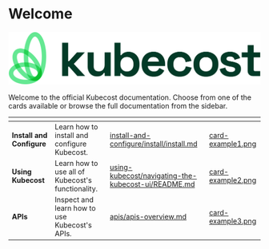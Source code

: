 # Welcome

![](/images/kubecost_logo_horizontal_white.jpg)

Welcome to the official Kubecost documentation. Choose from one of the cards available or browse the full documentation from the sidebar.

<table data-view="cards"><thead><tr><th></th><th></th><th data-hidden data-card-target data-type="content-ref"></th><th data-hidden data-card-cover data-type="files"></th></tr></thead><tbody><tr><td><strong>Install and Configure</strong></td><td>Learn how to install and configure Kubecost.</td><td><a href="install-and-configure/install/install.md">install-and-configure/install/install.md</a></td><td><a href=".gitbook/assets/card-example1.png">card-example1.png</a></td></tr><tr><td><strong>Using Kubecost</strong></td><td>Learn how to use all of Kubecost's functionality.</td><td><a href="using-kubecost/navigating-the-kubecost-ui/README.md">using-kubecost/navigating-the-kubecost-ui/README.md</a></td><td><a href=".gitbook/assets/card-example2.png">card-example2.png</a></td></tr><tr><td><strong>APIs</strong></td><td>Inspect and learn how to use Kubecost's APIs.</td><td><a href="apis/apis-overview.md">apis/apis-overview.md</a></td><td><a href=".gitbook/assets/card-example3.png">card-example3.png</a></td></tr></tbody></table>